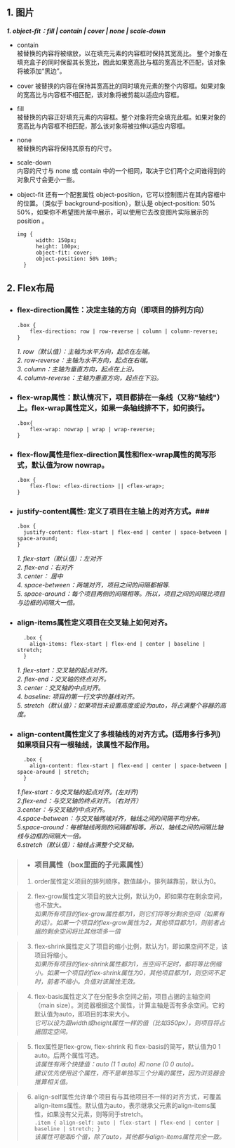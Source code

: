 ## 1. 图片  
***1. object-fit：fill | contain | cover | none | scale-down***
   
  + contain  
   被替换的内容将被缩放，以在填充元素的内容框时保持其宽高比。 整个对象在填充盒子的同时保留其长宽比，因此如果宽高比与框的宽高比不匹配，该对象将被添加“黑边”。

  + cover
  被替换的内容在保持其宽高比的同时填充元素的整个内容框。如果对象的宽高比与内容框不相匹配，该对象将被剪裁以适应内容框。

  + fill  
    被替换的内容正好填充元素的内容框。整个对象将完全填充此框。如果对象的宽高比与内容框不相匹配，那么该对象将被拉伸以适应内容框。

  + none  
    被替换的内容将保持其原有的尺寸。  

  + scale-down  
    内容的尺寸与 none 或 contain 中的一个相同，取决于它们两个之间谁得到的对象尺寸会更小一些。  

   + object-fit 还有一个配套属性 object-position，它可以控制图片在其内容框中的位置。（类似于 background-position），默认是 object-position: 50% 50%，如果你不希望图片居中展示，可以使用它去改变图片实际展示的 position 。  
      ```
      img {
            width: 150px;
            height: 100px;
            object-fit: cover;
            object-position: 50% 100%;
        }
      ```
## 2. Flex布局
  + ### flex-direction属性：决定主轴的方向（即项目的排列方向）  
    ```
    .box {  
        flex-direction: row | row-reverse | column | column-reverse;  
    }  
    ```
    *1. row（默认值）：主轴为水平方向，起点在左端。*    
    *2. row-reverse：主轴为水平方向，起点在右端。*   
    *3. column：主轴为垂直方向，起点在上沿。*  
    *4. column-reverse：主轴为垂直方向，起点在下沿。*    
   
  + ### flex-wrap属性：默认情况下，项目都排在一条线（又称"轴线"）上。flex-wrap属性定义，如果一条轴线排不下，如何换行。
    ```
    .box{
        flex-wrap: nowrap | wrap | wrap-reverse;
    }
    ```
  
  + ### flex-flow属性是flex-direction属性和flex-wrap属性的简写形式，默认值为row nowrap。
    ```
    .box {
        flex-flow: <flex-direction> || <flex-wrap>;
    }
    ```
  + ### justify-content属性: 定义了项目在主轴上的对齐方式。### 
    ```
    .box {
      justify-content: flex-start | flex-end | center | space-between | space-around;
    }
    ```
    *1. flex-start（默认值）：左对齐*    
    *2. flex-end：右对齐*     
    *3. center： 居中*   
    *4. space-between：两端对齐，项目之间的间隔都相等.*     
    *5. space-around：每个项目两侧的间隔相等。所以，项目之间的间隔比项目与边框的间隔大一倍。*
      
 + ### align-items属性定义项目在交叉轴上如何对齐。
    ```
      .box {
        align-items: flex-start | flex-end | center | baseline | stretch;
      }
    ```
    *1. flex-start：交叉轴的起点对齐。*  
    *2. flex-end：交叉轴的终点对齐。*  
    *3. center：交叉轴的中点对齐。*  
    *4. baseline: 项目的第一行文字的基线对齐。*    
    *5. stretch（默认值）：如果项目未设置高度或设为auto，将占满整个容器的高度。*   

  + ### align-content属性定义了多根轴线的对齐方式。(适用多行多列)如果项目只有一根轴线，该属性不起作用。  
    ````
      .box {
        align-content: flex-start | flex-end | center | space-between | space-around | stretch;
      }
    ````
    *1.flex-start：与交叉轴的起点对齐。(左对齐)*  
    *2.flex-end：与交叉轴的终点对齐。（右对齐）*  
    *3.center：与交叉轴的中点对齐。*  
    *4.space-between：与交叉轴两端对齐，轴线之间的间隔平均分布。*  
    *5.space-around：每根轴线两侧的间隔都相等。所以，轴线之间的间隔比轴线与边框的间隔大一倍。*  
    *6.stretch（默认值）：轴线占满整个交叉轴。*

  > + ### 项目属性（box里面的子元素属性）  
  > 1.  order属性定义项目的排列顺序。数值越小，排列越靠前，默认为0。 

  > 2. flex-grow属性定义项目的放大比例，默认为0，即如果存在剩余空间，也不放大。  
    *如果所有项目的flex-grow属性都为1，则它们将等分剩余空间（如果有的话）。如果一个项目的flex-grow属性为2，其他项目都为1，则前者占据的剩余空间将比其他项多一倍*  

  > 3. flex-shrink属性定义了项目的缩小比例，默认为1，即如果空间不足，该项目将缩小。  
      *如果所有项目的flex-shrink属性都为1，当空间不足时，都将等比例缩小。如果一个项目的flex-shrink属性为0，其他项目都为1，则空间不足时，前者不缩小。负值对该属性无效。*  

  > 4. flex-basis属性定义了在分配多余空间之前，项目占据的主轴空间（main size）。浏览器根据这个属性，计算主轴是否有多余空间。它的默认值为auto，即项目的本来大小。  
    *它可以设为跟width或height属性一样的值（比如350px），则项目将占据固定空间。* 

  > 5. flex属性是flex-grow, flex-shrink 和 flex-basis的简写，默认值为0 1 auto。后两个属性可选。  
    *该属性有两个快捷值：auto (1 1 auto) 和 none (0 0 auto)。*  
    *建议优先使用这个属性，而不是单独写三个分离的属性，因为浏览器会推算相关值。*  

  > 6. align-self属性允许单个项目有与其他项目不一样的对齐方式，可覆盖align-items属性。默认值为auto，表示继承父元素的align-items属性，如果没有父元素，则等同于stretch。     
    ```
    .item {
        align-self: auto | flex-start | flex-end | center | baseline | stretch;
      }
    ```  
  *该属性可能取6个值，除了auto，其他都与align-items属性完全一致。*
     

